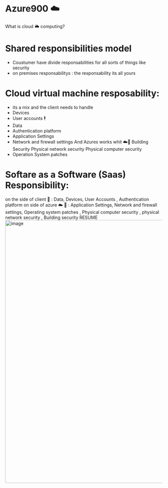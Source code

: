 # Azure900 ☁️
What is cloud 🌥 computing? 

# Shared responsibilities model
- Coustumer have divide responsabilities for all sorts of things like security
- on premises responsabilitys : the responsability its all yours
# Cloud virtual machine resposability: 
- its a mix and the client needs to handle
- Devices 
- User accounts 🕴️
- Data 
- Authentication platform
- Application Settings
- Network and firewall settings
And Azures works whit ☁️🏪
Building Security
Physical network security
Physical computer security
- Operation System patches
# Softare as a Software (Saas) Responsibility:
on the side of client 🤺 : Data, Devices, User Accounts , Authentication platform
on side of azure ☁️ 🔐 : Application Settings, Network and firewall settings, Operating system patches , 
Physical computer security , physical network security , Building security
RESUME
<img width="838" alt="image" src="https://github.com/molinajr11/Azure900/assets/105083946/ba23cb47-fdd4-41f8-8e02-8a0dcca142b4">




